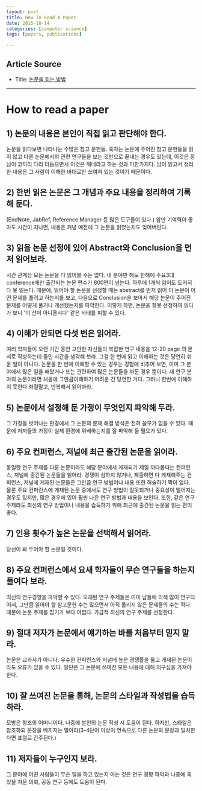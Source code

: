 ```yaml
---
layout: post
title: How To Read A Paper
date: 2015-10-14
categories: [computer science]
tags: [papers, publications]

---
```


## Article Source
* Title: [논문을 읽는 방법](http://bart7449.tistory.com/255)

---

# How to read a paper

## 1) 논문의 내용은 본인이 직접 읽고 판단해야 한다.

논문을 읽다보면 나타나는 수많은 참고 문헌들. 
혹자는 논문에 주어진 참고 문헌들을 읽지 않고 다른 논문에서의 관련 연구들을 보는 것만으로 끝내는 경우도 있는데,  이것은 장님이 코끼리 다리 더듬으면서 이것은 뭐네라고 하는 것과 마찬가지다. 
남이 읽고서 정리한 내용은 그 사람이 이해한 바대로만 쓰여져 있는 것이기 때문이다.

## 2) 한번 읽은 논문은 그 개념과 주요 내용을 정리하여 기록해 둔다.

  (EndNote, JabRef, Reference Manager 등 많은 도구들이 있다.) 
  암만 기억력이 좋아도 시간이 지나면, 내용은 커녕 예전에 그 논문을 읽었는지도 잊어버린다.

## 3) 읽을 논문 선정에 있어 Abstract와 Conclusion을 먼저 읽어보라. 

  시간 관계상 모든 논문을 다 읽어볼 수는 없다. 내 분야만 해도 한해에 주요3대 conference에만 출간되는 논문 편수가 800편이 넘는다. 하루에 1개씩 읽어도 도저히 다 못 읽는다. 때문에, 읽어야 할 논문을 선정할 때는 abstract를 먼저 읽어 이 논문이 어떤 문제를 풀려고 하는지를 보고, 다음으로 Conclusion을 보아서 해당 논문이 주어진 문제를 어떻게 풀거나 개선했는지를 파악한다. 이렇게 하면, 논문을 잘못 선정하여 읽다가 보니 '이 산이 아니올시다' 같은 사태를 피할 수 있다.

## 4) 이해가 안되면 다섯 번은 읽어라.

 여러 학자들이 오랜 기간 동안 고안한 자신들의 복잡한 연구 내용을 12-20 page 의 문서로 작성하는데 들인 시간을 생각해 보라. 그걸 한 번에 읽고 이해하는 것은 당연히 쉬운 일이 아니다. 논문을 한 번에 이해할 수 있는 경우는 경험에 비추어 보면, 이미 그 분야에서 많은 일을 해왔거나 또는 관련하여 많은 논문들을 봐둔 경우 뿐이다. 새 연구 분야의 논문이라면 처음에 그만큼이해하기 어려운 건 당연한 거다. 그러니 한번에 이해하지 못한다 좌절말고, 반복해서 읽어봐라. 

## 5) 논문에서 설정해 둔 가정이 무엇인지 파악해 두라.

 그 가정을 벗어나는 환경에서 그 논문의 문제 해결 방식은 전혀 쓸모가 없을 수 있다. 때문에 저자들의 가정이 실제 환경에 위배하는지를 잘 파악해 둘 필요가 있다. 

## 6) 주요 컨퍼런스, 저널에 최근 출간된 논문을 읽어라.

 동일한 연구 주제를 다룬 논문이라도 해당 분야에서 게재되기 제일 까다롭다는 컨퍼런스, 저널에 출간된 논문들을 읽어라. 경쟁이 심하지 않거나, 제출하면 다 게재해주는 컨퍼런스, 저널에 게재된 논문들은 그만큼 연구 방법이나 내용 또한 허술하기 짝이 없다. 물론 주요 컨퍼런스에 게재된 논문 중에서도 연구 방법이 잘못되거나 중요성이 떨어지는 경우도 있지만, 많은 경우에 있어 훨씬 나은 연구 방법과 내용을 보인다. 또한, 같은 연구 주제라도 최신의 연구 방법이나 내용을 습득하기 위해 최근에 출간된 논문을 읽는 편이 좋다.

## 7) 인용 횟수가 높은 논문을 선택해서 읽어라.

 당신이 봐 두어야 할 논문일 것이다.

## 8) 주요 컨퍼런스에서 요새 학자들이 무슨 연구들을 하는지 들여다 보라.

 최신의 연구경향을 파악할 수 있다. 오래된 연구 주제들은 이미 남들에 의해 많이 연구되어서, 그만큼 읽어야 할 참고문헌 수는 많으면서 아직 풀리지 않은 문제들의 수는 적다. 때문에 논문 주제를 잡기가 보다 어렵다. 가급적 최신의 연구 주제를 선정한다.

## 9) 절대 저자가 논문에서 얘기하는 바를 처음부터 믿지 말라.

  논문은 교과서가 아니다. 우수한 컨퍼런스와 저널에 높은 경쟁률을 뚫고 게재된 논문이라도 오류가 있을 수 있다. 일단은 그 논문에 쓰여진 모든 내용에 대해 의구심을 가져야 한다.

## 10) 잘 쓰여진 논문을 통해, 논문의 스타일과 작성법을 습득하라.

 모방은 창조의 어머니이다. 나중에 본인의 논문 작성 시 도움이 된다. 하지만, 스타일은 참조하되 문장을 베끼지는 말아라(3-4단어 이상이 연속으로 다른 논문의 문장과 일치한다면 표절로 간주된다.)

## 11) 저자들이 누구인지 보라.

 그 분야에 어떤 사람들이 무슨 일을 하고 있는지 아는 것은 연구 경향 파악과 나중에 혹 있을 자문 의뢰, 공동 연구 등에도 도움이 된다. 